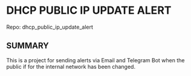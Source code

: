 # DHCP PUBLIC IP UPDATE ALERT
Repo: dhcp_public_ip_update_alert

## SUMMARY
This is a project for sending alerts via Email and Telegram Bot when the public if for the internal network has been changed.
